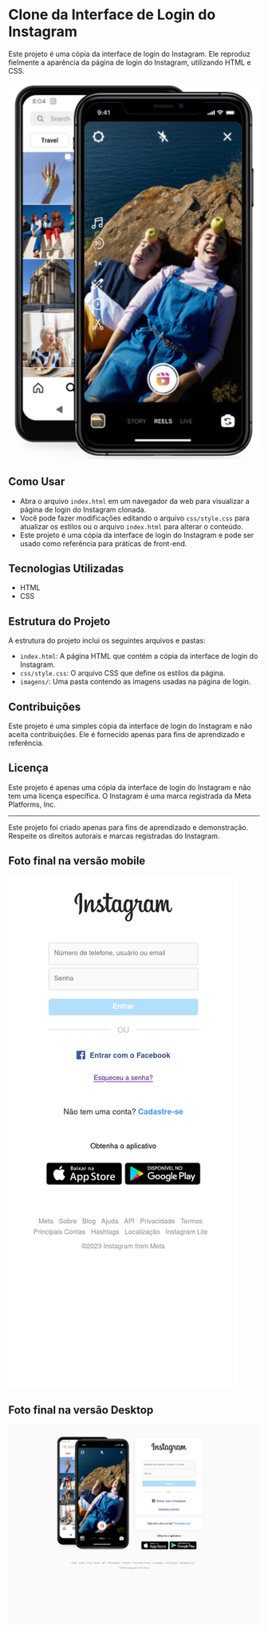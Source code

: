 # Clone da Interface de Login do Instagram

Este projeto é uma cópia da interface de login do Instagram. Ele reproduz fielmente a aparência da página de login do Instagram, utilizando HTML e CSS.

![Clone da Interface do Instagram](imagens/banner2.png)

## Como Usar

- Abra o arquivo `index.html` em um navegador da web para visualizar a página de login do Instagram clonada.
- Você pode fazer modificações editando o arquivo `css/style.css` para atualizar os estilos ou o arquivo `index.html` para alterar o conteúdo.
- Este projeto é uma cópia da interface de login do Instagram e pode ser usado como referência para práticas de front-end.

## Tecnologias Utilizadas

- HTML
- CSS

## Estrutura do Projeto

A estrutura do projeto inclui os seguintes arquivos e pastas:

- `index.html`: A página HTML que contém a cópia da interface de login do Instagram.
- `css/style.css`: O arquivo CSS que define os estilos da página.
- `imagens/`: Uma pasta contendo as imagens usadas na página de login.

## Contribuições

Este projeto é uma simples cópia da interface de login do Instagram e não aceita contribuições. Ele é fornecido apenas para fins de aprendizado e referência.

## Licença

Este projeto é apenas uma cópia da interface de login do Instagram e não tem uma licença específica. O Instagram é uma marca registrada da Meta Platforms, Inc.

---

Este projeto foi criado apenas para fins de aprendizado e demonstração. Respeite os direitos autorais e marcas registradas do Instagram.

## Foto final na versão mobile

![foto na versão mobile](image.png)

## Foto final na versão Desktop

![foto em versão pc](image-1.png)

